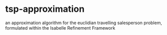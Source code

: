 # tsp-approximation
an approximation algorithm for the euclidian travelling salesperson problem, formulated within the Isabelle Refinement Framework
